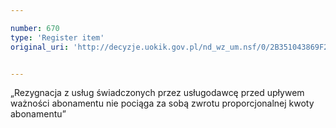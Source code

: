 ```yaml
---

number: 670
type: 'Register item'
original_uri: 'http://decyzje.uokik.gov.pl/nd_wz_um.nsf/0/2B351043869F2134C12572DD0032964A?OpenDocument'


---
```


„Rezygnacja z usług świadczonych przez usługodawcę przed upływem ważności abonamentu nie pociąga za sobą zwrotu proporcjonalnej kwoty abonamentu”

